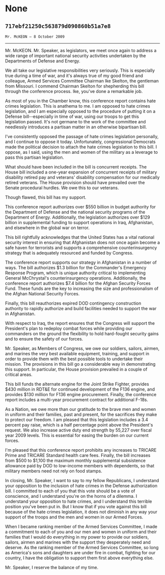 # None
## `717ebf21250c563879d090860b51a7e8`
`Mr. McKEON — 8 October 2009`

---


Mr. McKEON. Mr. Speaker, as legislators, we meet once again to 
address a wide range of important national security activities 
undertaken by the Departments of Defense and Energy.

We all take our legislative responsibilities very seriously. This is 
especially true during a time of war, and it's always true of my good 
friend and colleague, Armed Services Committee Chairman Ike Skelton, 
the gentleman from Missouri. I commend Chairman Skelton for shepherding 
this bill through the conference process. Ike, you've done a remarkable 
job.

As most of you in the Chamber know, this conference report contains 
hate crimes legislation. This is anathema to me. I am opposed to hate 
crimes legislation, and I am especially opposed to the procedure of 
putting it on a Defense bill--especially in time of war, using our 
troops to get this legislation passed. It's not germane to the work of 
the committee and needlessly introduces a partisan matter in an 
otherwise bipartisan bill.

I've consistently opposed the passage of hate crimes legislation 
personally, and I continue to oppose it today. Unfortunately, 
congressional Democrats made the political decision to attach the hate 
crimes legislation to this bill. I oppose, as I said, using the men and 
women of the military as a leverage to pass this partisan legislation.

What should have been included in the bill is concurrent receipts. 
The House bill included a one-year expansion of concurrent receipts of 
military disability retired pay and veterans' disability compensation 
for our medically retired veterans. The House provision should have 
prevailed over the Senate procedural hurdles. We owe this to our 
veterans.

Though flawed, this bill has my support.

This conference report authorizes over $550 billion in budget 
authority for the Department of Defense and the national security 
programs of the Department of Energy. Additionally, the legislation 
authorizes over $129 billion in supplemental funding to support 
operations in Iraq, Afghanistan, and elsewhere in the global war on 
terror.

This bill rightfully acknowledges that the United States has a vital 
national security interest in ensuring that Afghanistan does not once 
again become a safe haven for terrorists and supports a comprehensive 
counterinsurgency strategy that is adequately resourced and funded by 
Congress.

The conference report supports our strategy in Afghanistan in a 
number of ways. The bill authorizes $1.3 billion for the Commander's 
Emergency Response Program, which is unique authority critical to 
implementing General McChrystal's counterinsurgency operations. 
Additionally, the conference report authorizes $7.4 billion for the 
Afghan Security Forces Fund. These funds are the key to increasing the 
size and professionalism of the Afghan National Security Forces.

Finally, this bill reauthorizes expired DOD contingency construction 
authority to rapidly authorize and build facilities needed to support 
the war in Afghanistan.

With respect to Iraq, the report ensures that the Congress will 
support the President's plan to redeploy combat forces while providing 
our commanders on the ground the flexibility to hold hard-fought 
security gains and to ensure the safety of our forces.

Mr. Speaker, as Members of Congress, we owe our soldiers, sailors, 
airmen, and marines the very best available equipment, training, and 
support in order to provide them with the best possible tools to 
undertake their mission. The provisions in this bill go a considerable 
way in demonstrating this support. In particular, the House provision 
prevailed in a couple of critical areas.

This bill funds the alternate engine for the Joint Strike Fighter, 
provides $430 million in RDT&E for continued development of the F136 
engine, and provides $130 million for F136 engine procurement. Finally, 
the conference report includes a multi-year procurement contract for 
additional F-18s.

As a Nation, we owe more than our gratitude to the brave men and 
women in uniform and their families, past and present, for the 
sacrifices they make to protect our freedom. I am pleased that this 
legislation includes a 3.4 percent pay raise, which is a half 
percentage point above the President's request. We also increase active 
duty end strength by 55,227 over fiscal year 2009 levels. This is 
essential for easing the burden on our current forces.



I'm pleased that this conference report prohibits any increases to 
TRICARE Prime and TRICARE Standard health care fees. Finally, the bill 
increases from $500 to $1,100 the maximum monthly supplemental 
subsistence allowance paid by DOD to low-income members with 
dependents, so that military members need not rely on food stamps.

In closing, Mr. Speaker, I want to say to my fellow Republicans, I 
understand your opposition to the inclusion of hate crimes in the 
Defense authorization bill. I committed to each of you that this vote 
should be a vote of conscience, and I understand you're on the horns of 
a dilemma. I understand your opposition to hate crimes, and I 
understand this terrible position you've been put in. But I know that 
if you vote against this bill because of the hate crimes legislation, 
it does not diminish in any way your support of the troops and the men 
and women in our Armed Forces.

When I became ranking member of the Armed Services Committee, I made 
a commitment to each of you and our men and women in uniform and their 
families that I would do everything in my power to provide our 
soldiers, sailors, airmen and marines with the support they desperately 
need and deserve. As the ranking member of the Armed Services 
Committee, so long as America's sons and daughters are under fire in 
combat, fighting for our country, I have the obligation to support them 
first above everything else.

Mr. Speaker, I reserve the balance of my time.